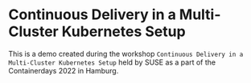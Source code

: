 # Continuous Delivery in a Multi-Cluster Kubernetes Setup

This is a demo created during the workshop `Continuous Delivery in a Multi-Cluster Kubernetes Setup` held by SUSE as a part of the Containerdays 2022 in Hamburg.